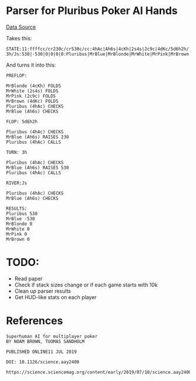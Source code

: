 # Parser for Pluribus Poker AI Hands
[Data Source](https://science.sciencemag.org/highwire/filestream/728919/field_highwire_adjunct_files/1/aay2400_Data_File_S1.zip)

Takes this:

`STATE:11:ffffcc/cr230c/cr530c/cc:4hAc|Ah6s|4cKh|2s4s|2c9c|4dKc/5d6h2h/3h/Js:530|-530|0|0|0|0:Pluribus|MrBlue|MrBlonde|MrWhite|MrPink|MrBrown`

And turns it into this:

```
PREFLOP:

MrBlonde (4cKh) FOLDS
MrWhite (2s4s) FOLDS
MrPink (2c9c) FOLDS
MrBrown (4dKc) FOLDS
Pluribus (4hAc) CHECKS
MrBlue (Ah6s) CHECKS

FLOP: 5d6h2h

Pluribus (4hAc) CHECKS
MrBlue (Ah6s) RAISES 230
Pluribus (4hAc) CALLS

TURN: 3h

Pluribus (4hAc) CHECKS
MrBlue (Ah6s) RAISES 530
Pluribus (4hAc) CALLS

RIVER:Js

Pluribus (4hAc) CHECKS
MrBlue (Ah6s) CHECKS

RESULTS:
Pluribus 530
MrBlue -530
MrBlonde 0
MrWhite 0
MrPink 0
MrBrown 0
```

# TODO:
- Read paper
- Check if stack sizes change or if each game starts with 10k
- Clean up parser results
- Get HUD-like stats on each player


# References

```
Superhuman AI for multiplayer poker
BY NOAM BROWN, TUOMAS SANDHOLM

PUBLISHED ONLINE11 JUL 2019

DOI: 10.1126/science.aay2400

https://science.sciencemag.org/content/early/2019/07/10/science.aay2400
```
